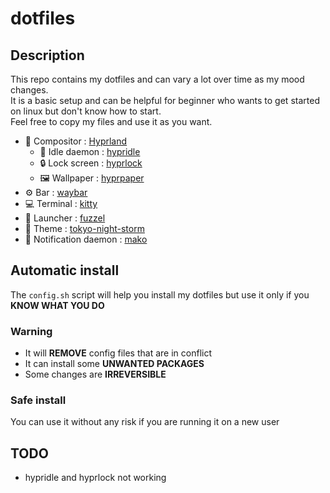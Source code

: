 # dotfiles
## Description
This repo contains my dotfiles and can vary a lot over time as my mood changes.   
It is a basic setup and can be helpful for beginner who wants to get started on linux but don't know how to start.   
Feel free to copy my files and use it as you want.

 - 🎨 Compositor : [Hyprland](https://hyprland.org)
    -  🧍 Idle daemon : [hypridle](https://github.com/hyprwm/hypridle)
    - 🔒 Lock screen : [hyprlock](https://github.com/hyprwm/hyprlock/)
    - 🖼️ Wallpaper : [hyprpaper](https://github.com/hyprwm/hyprpaper)
 - ⚙️ Bar : [waybar](https://github.com/Alexays/Waybar)
 - 💻 Terminal : [kitty](https://sw.kovidgoyal.net/kitty)
 - 🚀 Launcher : [fuzzel](https://codeberg.org/dnkl/fuzzel)
 - 🌈 Theme : [tokyo-night-storm](https://github.com/tokyo-night/tokyo-night-vscode-theme)
 - 🔔 Notification daemon : [mako](https://github.com/emersion/mako)
## Automatic install
The ```config.sh``` script will help you install my dotfiles but use it only if you **KNOW WHAT YOU DO**     
### Warning
 - It will **REMOVE** config files that are in conflict
 - It can install some **UNWANTED PACKAGES**
 - Some changes are **IRREVERSIBLE**

### Safe install
You can use it without any risk if you are running it on a new user

## TODO
 - hypridle and hyprlock not working
